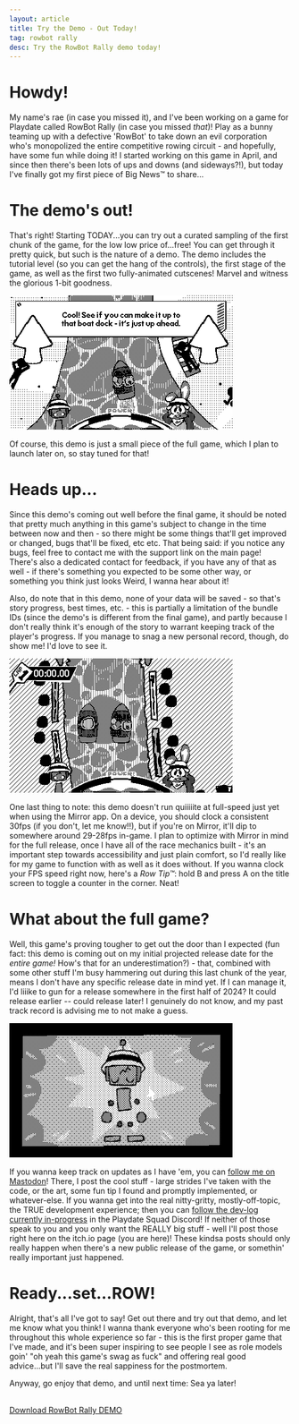 ```yaml
---
layout: article
title: Try the Demo - Out Today!
tag: rowbot rally
desc: Try the RowBot Rally demo today!
---
```

# Howdy!

My name's rae (in case you missed it), and I've been working on a game for Playdate called RowBot Rally (in case you missed *that*)! Play as a bunny teaming up with a defective 'RowBot' to take down an evil corporation who's monopolized the entire competitive rowing circuit - and hopefully, have some fun while doing it! I started working on this game in April, and since then there's been lots of ups and downs (and sideways?!), but today I've finally got my first piece of Big News™ to share...

# The demo's out!

That's right! Starting TODAY...you can try out a curated sampling of the first chunk of the game, for the low low price of...free! You can get through it pretty quick, but such is the nature of a demo. The demo includes the tutorial level (so you can get the hang of the controls), the first stage of the game, as well as the first two fully-animated cutscenes! Marvel and witness the glorious 1-bit goodness.

![](/blog/images/2023-08-31-1.png)

Of course, this demo is just a small piece of the full game, which I plan to launch later on, so stay tuned for that!

# Heads up...

Since this demo's coming out well before the final game, it should be noted that pretty much anything in this game's subject to change in the time between now and then - so there might be some things that'll get improved or changed, bugs that'll be fixed, etc etc. That being said: if you notice any bugs, feel free to contact me with the support link on the main page! There's also a dedicated contact for feedback, if you have any of that as well - if there's something you expected to be some other way, or something you think just looks Weird, I wanna hear about it!

Also, do note that in this demo, none of your data will be saved - so that's story progress, best times, etc. - this is partially a limitation of the bundle IDs (since the demo's is different from the final game), and partly because I don't really think it's enough of the story to warrant keeping track of the player's progress. If you manage to snag a new personal record, though, do show me! I'd love to see it.

![](/blog/images/2023-08-31-2.gif)

One last thing to note: this demo doesn't run quiiiiite at full-speed just yet when using the Mirror app. On a device, you should clock a consistent 30fps (if you don't, let me know!!), but if you're on Mirror, it'll dip to somewhere around 29-28fps in-game. I plan to optimize with Mirror in mind for the full release, once I have all of the race mechanics built - it's an important step towards accessibility and just plain comfort, so I'd really like for my game to function with as well as it does without. If you wanna clock your FPS speed right now, here's a *Row Tip™*: hold B and press A on the title screen to toggle a counter in the corner. Neat!

# What about the full game?

Well, this game's proving tougher to get out the door than I expected (fun fact: this demo is coming out on my initial projected release date for the *entire game!* How's that for an underestimation?) - that, combined with some other stuff I'm busy hammering out during this last chunk of the year, means I don't have any specific release date in mind yet. If I can manage it, I'd liiike to gun for a release somewhere in the first half of 2024? It could release earlier -- could release later! I genuinely do not know, and my past track record is advising me to not make a guess.

![](/blog/images/2023-08-31-3.png)

If you wanna keep track on updates as I have 'em, you can [follow me on Mastodon](https://mastodon.gamedev.place/@rae)! There, I post the cool stuff - large strides I've taken with the code, or the art, some fun tip I found and promptly implemented, or whatever-else. If you wanna get into the real nitty-gritty, mostly-off-topic, the TRUE development experience; then you can [follow the dev-log currently in-progress](https://discord.com/channels/675983554655551509/1095159609620185240) in the Playdate Squad Discord! If neither of those speak to you and you only want the REALLY big stuff - well I'll post those right here on the itch.io page (you are here)! These kindsa posts should only really happen when there's a new public release of the game, or somethin' really important just happened.

# Ready...set...ROW!

Alright, that's all I've got to say! Get out there and try out that demo, and let me know what you think! I wanna thank everyone who's been rooting for me throughout this whole experience so far - this is the first proper game that I've made, and it's been super inspiring to see people I see as role models goin' "oh yeah this game's swag as fuck" and offering real good advice...but I'll save the real sappiness for the postmortem.

Anyway, go enjoy that demo, and until next time: Sea ya later!

<br>
<a href="https://rae.wtf/rowbot-rally/DEMO.zip" class="button">Download RowBot Rally DEMO</a>